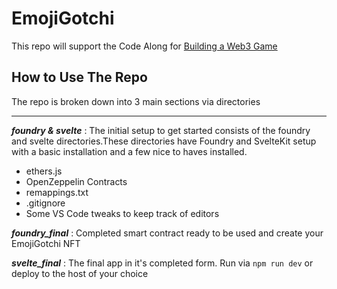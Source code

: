 # EmojiGotchi
This repo will support the Code Along for [Building a Web3 Game](https://www.youtube.com/watch?v=bPfTBr2D1gc)

## How to Use The Repo

The repo is broken down into 3 main sections via directories
___
_**foundry & svelte**_ : The initial setup to get started consists of the foundry and svelte directories.These directories have Foundry and SvelteKit setup with a basic installation and a few nice to haves installed. 
- ethers.js 
- OpenZeppelin Contracts
- remappings.txt
- .gitignore
- Some VS Code tweaks to keep track of editors

_**foundry_final**_ : Completed smart contract ready to be used and create your EmojiGotchi NFT

_**svelte_final**_ : The final app in it's completed form. Run via `npm run dev` or deploy to the host of your choice

